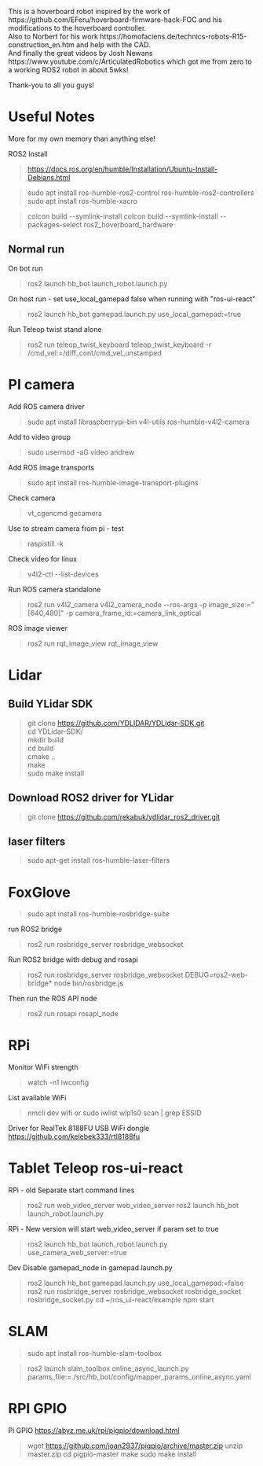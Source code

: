 
<p>This is a hoverboard robot inspired by the work of https://github.com/EFeru/hoverboard-firmware-hack-FOC and his modifications to the hoverboard controller.<br>
Also to Norbert for his work https://homofaciens.de/technics-robots-R15-construction_en.htm and help with the CAD.<br>
And finally the great videos by Josh Newans https://www.youtube.com/c/ArticulatedRobotics which got me from zero to a working ROS2 robot in about 5wks!<br></p>

Thank-you to all you guys!



Useful Notes
============
More for my own memory than anything else!

ROS2 Install
>https://docs.ros.org/en/humble/Installation/Ubuntu-Install-Debians.html

>sudo apt install ros-humble-ros2-control ros-humble-ros2-controllers
>sudo apt install ros-humble-xacro

>colcon build --symlink-install 
>colcon build --symlink-install --packages-select ros2_hoverboard_hardware


Normal run
----------
On bot run
>ros2 launch hb_bot launch_robot.launch.py

On host run - set use_local_gamepad false when running with "ros-ui-react"
>ros2 launch hb_bot gamepad.launch.py use_local_gamepad:=true



Run Teleop twist stand alone
>ros2 run teleop_twist_keyboard teleop_twist_keyboard -r /cmd_vel:=/diff_cont/cmd_vel_unstamped


PI camera
=========

Add ROS camera driver
>sudo apt install libraspberrypi-bin v4l-utils ros-humble-v4l2-camera

Add to video group
>sudo usermod -aG video andrew

Add ROS image transports
>sudo apt install ros-humble-image-transport-plugins

Check camera
>vt_cgencmd gecamera

Use to stream camera from pi - test
>raspistill -k

Check video for linux
>v4l2-ctl --list-devices
  
Run ROS camera standalone  
>ros2 run v4l2_camera v4l2_camera_node --ros-args -p image_size:="[640,480]" -p camera_frame_id:=camera_link_optical

ROS image viewer
>ros2 run rqt_image_view rqt_image_view

Lidar
=====
Build YLidar SDK
----------------

>git clone https://github.com/YDLIDAR/YDLidar-SDK.git<br>
>cd YDLidar-SDK/<br>
>mkdir build<br>
>cd build<br>
>cmake ..<br>
>make<br>
>sudo make install<br>

Download ROS2 driver for YLidar
-------------------------------
>git clone https://github.com/rekabuk/ydlidar_ros2_driver.git

laser filters
-------------
>sudo apt-get install ros-humble-laser-filters

FoxGlove
========
>sudo apt install ros-humble-rosbridge-suite

run ROS2 bridge
>ros2 run rosbridge_server rosbridge_websocket

Run ROS2 bridge with debug and rosapi
>ros2 run rosbridge_server rosbridge_websocket DEBUG=ros2-web-bridge* node bin/rosbridge.js

Then run the ROS API node
>ros2 run rosapi rosapi_node

RPi
===

Monitor WiFi strength
>watch -n1 iwconfig

List available WiFi
>nmcli dev wifi
or
>sudo iwlist wlp1s0 scan | grep ESSID

Driver for RealTek 8188FU USB WiFi dongle
https://github.com/kelebek333/rtl8188fu


Tablet Teleop ros-ui-react
==========================
RPi - old Separate start command lines
>ros2 run web_video_server web_video_server
>ros2 launch hb_bot launch_robot.launch.py 

RPi - New version will start web_video_server if param set to true
>ros2 launch hb_bot launch_robot.launch.py use_camera_web_server:=true

Dev
Disable gamepad_node in gamepad.launch.py 
>ros2 launch hb_bot gamepad.launch.py use_local_gamepad:=false
>ros2 run rosbridge_server rosbridge_websocket rosbridge_socket rosbridge_socket.py
>cd ~/ros_ui-react/example
>npm start


SLAM
====

>sudo apt install ros-humble-slam-toolbox

>ros2 launch slam_toolbox online_async_launch.py params_file:=./src/hb_bot/config/mapper_params_online_async.yaml 


RPI GPIO
========
Pi GPIO https://abyz.me.uk/rpi/pigpio/download.html

>wget https://github.com/joan2937/pigpio/archive/master.zip
>unzip master.zip
>cd pigpio-master
>make
>sudo make install
